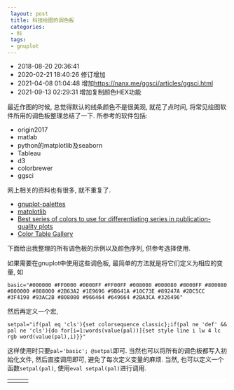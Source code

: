 ```yaml
---
 layout: post
 title: 科技绘图的调色板
 categories:
 - 科
 tags:
 - gnuplot
---
```


- 2018-08-20 20:36:41
- 2020-02-21 18:40:26 修订增加
- 2021-04-08 01:04:48 增加<https://nanx.me/ggsci/articles/ggsci.html>
- 2021-09-13 02:29:31 增加复制颜色HEX功能

最近作图的时候, 总觉得默认的线条颜色不是很美观, 就花了点时间, 将常见绘图软件所用的调色板整理总结了一下. 所参考的软件包括:

- origin2017
- matlab
- python的matplotlib及seaborn
- Tableau
- d3
- colorbrewer
- ggsci

网上相关的资料也有很多, 就不重复了.

- [gnuplot-palettes](https://github.com/Gnuplotting/gnuplot-palettes)
- [matplotlib](https://github.com/matplotlib/matplotlib/blob/master/lib/matplotlib/_cm.py)
- [Best series of colors to use for differentiating series in publication-quality plots](https://stats.stackexchange.com/questions/118033/best-series-of-colors-to-use-for-differentiating-series-in-publication-quality)
- [Color Table Gallery](https://www.ncl.ucar.edu/Document/Graphics/color_table_gallery.shtml)

下面给出我整理的所有调色板的示例以及颜色序列, 供参考选择使用.

如果需要在gnuplot中使用这些调色板, 最简单的方法就是将它们定义为相应的变量, 如

`basic="#000000 #FF0000 #0000FF #FF00FF #008000 #000080 #8000FF #800080 #800000 #808000 #2B63A2 #1E9696 #9B641A #10C73E #89247A #2DC5CC #3F4198 #93AC2B #808080 #966464 #649664 #2BA3CA #326496"`

然后再定义一个宏,

`setpal="if(pal eq 'cls'){set colorsequence classic};if(pal ne 'def' && pal ne 'cls'){do for[i=1:words(value(pal))]{set style line i lw 4 lc rgb word(value(pal),i)}}"`

这样使用时只要`pal='basic'; @setpal`即可. 当然也可以将所有的调色板都写入初始化文件, 然后直接调用即可, 避免了每次定义变量的麻烦. 当然, 也可以定义一个函数`setpal(pal)`, 使用`eval setpal(pal)`进行调用.

<script src="https://cdnjs.cloudflare.com/ajax/libs/Chart.js/2.7.2/Chart.min.js"></script>

<style>
table tr:nth-child(2n) { background-color: #FFF; }
</style>

<table style='background-color:#FFF'><tr>
<td><canvas id="myChart" width="400" height="600"></canvas></td>
<td id='cmq'></td>
<td id='cms'></td>
</tr></table>

<table id='tab' style='background-color:#FFF'></table>

<script>

var $=function(id){return document.getElementById(id)}

var cm=[]
cm['fav'            ] ="#1F77B4 #FF7400 #00A13B #D62728 #984EA3 #A65628 #EE0F84 #7F7F7F #BCBD22 #17BECF"

cm['basic'          ]="#000000 #FF0000 #0000FF #FF00FF #008000 #000080 #8000FF #800080 #800000 #808000 #2B63A2 #1E9696 #9B641A #10C73E #B9247A #2DC5CC #3F4198 #93AC2B #808080 #966464 #649664 #2BA3CA #326496"
cm['kelly'          ]="#000000 #E6194B #3CB44B #FFE119 #0082C8 #F58231 #911EB4 #46F0F0 #F032E6 #D2F53C #FABEBE #008080 #E6BEFF #AA6E28 #FFFAC8 #800000 #AAFFC3 #808000 #FFD8B1 #000080 #808080"
cm['colorblindsafe' ]="#000000 #999999 #E69F00 #56B4E9 #009E73 #F0E442 #0072B2 #D55E00 #CC79A7"
cm['color4line'     ]="#515151 #F14040 #1A6FDF #37AD6B #B177DE #CC9900 #00CBCC #7D4E4E #8E8E00 #FB6501 #6699CC #6FB802"
cm['color4line_dark']="#363636 #C00E0E #114A97 #257448 #7D2DB9 #8A6800 #008A8A #543434 #5E5E00 #A74301 #33679B #4B7C01"
cm['iwanthue'       ]="#83D4A4 #C059C9 #CF523D #405253 #CDA854 #8FD34E #CC5B88 #A7B5BF #797EC9 #55743A #71412F #5D3761"
cm['candy'          ]="#EF0000 #336699 #FEC211 #3BC371 #666699 #999999 #FF6666 #6699CC #CC6600 #009999 #6B67BC #99867A #CC3333 #669999 #CC9900"
cm['candy_dark'     ]="#A20000 #224568 #B68901 #27834B #454567 #676767 #F20000 #33679B #8A4500 #006868 #403C88 #695950 #8A2222 #456767 #8A6800"
cm['matlab'         ]="#0072BD #D95319 #EDB120 #7E2F8E #77AC30 #4DBEEE #A2142F"
cm['seaborn'        ]="#4C72B0 #55A868 #C44E52 #8172B2 #CCB974 #64B5CD"
cm['d3'             ]="#5E9CC6 #FF7D0B #2CA02C #D62728 #9467BD #8C564B"
cm["d3_20"          ]="#1F77B4 #FF7F0E #2CA02C #D62728 #9467BD #8C564B #E377C2 #7F7F7F #BCBD22 #17BECF #AEC7E8 #FFBB78 #98DF8A #FF9896 #C5B0D5 #C49C94 #F7B6D2 #C7C7C7 #DBDB8D #9EDAE5"
cm["d3_20b"         ]="#393B79 #637939 #8C6D31 #843C39 #7B4173 #5254A3 #8CA252 #BD9E39 #AD494A #A55194 #6B6ECF #B5CF6B #E7BA52 #D6616B #CE6DBD #9C9EDE #CEDB9C #E7CB94 #E7969C #DE9ED6"
cm["d3_20c"         ]="#3182BD #E6550D #31A354 #756BB1 #636363 #6BAED6 #FD8D3C #74C476 #9E9AC8 #969696 #9ECAE1 #FDAE6B #A1D99B #BCBDDC #BDBDBD #C6DBEF #FDD0A2 #C7E9C0 #DADAEB #D9D9D9"

cm['tableau'        ] ="#5E9CC6 #FF7400 #00A13B #EF0028 #9E63B5 #985247 #F66EB8 #7F7C77 #C2BD2C"
cm['vega'           ] ="#1F77B4 #FF7F0E #2CA02C #D62728 #9467BD #8C564B #E377C2 #7F7F7F #BCBD22 #17BECF"
cm['set'            ] ="#377EB8 #FF7F00 #4DAF4A #E41A1C #984EA3 #A65628 #F781BF #999999 #FFFF33"
cm['altmetric'      ] ="#FF0000 #ffd140 #74CFED #2445bd #958899 #E065BB #D5E8F0 #94DB5E #A60000"
cm['new'            ] ="#000000 #16469D #BD202D #00A14B #4B96D1 #F16521 #9F6EAF"
cm['new1'           ] ="#DE0000 #43AE3A #1572C7 #FFC000 #A5A5A5 #FF7E25 #1599D6"
cm['new2'           ] ="#B44500 #005D93 #43AE3A #1572C7 #FFC000 #A4A4A4 #FF7D24 #189AD7"
cm['medium'         ] ="#729ECE #FF9E4A #67BF5C #ED665D #AD8BC9 #A8786E #ED97CA #A2A2A2 #CDCC5D #6DCCDA"
cm['medium_old'     ]="#609DCA #FF9641 #38C25D #FF5B4E #B887C3 #B67365 #FE90C2 #A4A59B #D2CC5A"
cm['set1'           ] ="#E41A1C #377EB8 #4DAF4A #984EA3 #FF7F00 #FFFF33 #A65628 #F781BF #999999"
cm['set1_dark'      ] ="#991111 #25557C #347632 #67356F #AC5600 #CECE00 #703A1B #EE0F84 #676767"
cm['dark2'          ]="#1B9E77 #D95F02 #7570B3 #E7298A #66A61E #E6AB02 #A6761D #666666"
cm['dark2_dark'     ] ="#126B51 #923F01 #484480 #A7125C #447014 #9C7601 #6F4F13 #454545"
cm['accent'         ]="#7FC97F #BEAED4 #FDC086 #FFFF99 #386CB0 #F0027F #BF5B17 #666666"
cm['accent_dark'    ]="#429B42 #7D5CA9 #FB7C0B #FFFF15 #264877 #A30156 #813D10 #454545"
cm['paired'         ]="#A6CEE3 #1F78B4 #B2DF8A #33A02C #FB9A99 #E31A1C #FDBF6F #FF7F00 #CAB2D6 #6A3D9A #FFFF99 #B15928"
cm['paired_dark'    ]="#4497C4 #155179 #77C034 #226C1E #F71A1A #991111 #F18C03 #AC5600 #915FA9 #482969 #FFFF15 #783C1B"
cm['paired1'        ]="#97D7F2 #07AEE3 #EAA5C2 #DC4959 #B3D49D #35B257 #EDC194 #F09137 #BDBEDC #626FB3 #F6EDAA #F9E753"
cm['paired1_dark'   ]="#24AAE3 #047499 #D13A7A #A6202E #73AD4B #23783A #DB832B #B85F0E #6668AE #3D467C #E9D130 #DAC507"
cm['vegapaired'     ]="#1F77B4 #AEC7E8 #FF7F0E #FFBB78 #2CA02C #98DF8A #D62728 #FF9896 #9467BD #C5B0D5 #8C564B #C49C94 #E377C2 #F7B6D2 #7F7F7F #C7C7C7 #BCBD22 #DBDB8D #17BECF #9EDAE5"
cm['trafficlight'   ]="#B10318 #DBA13A #309343 #D82526 #FFC156 #69B764 #F26C64 #FFDD71 #9FCD99"
cm['pastel1'        ]="#FBB4AE #B3CDE3 #CCEBC5 #DECBE4 #FED9A6 #FFFFCC #E5D8BD #FDDAEC #F2F2F2"
cm['pastel2'        ]="#B3E2CD #FDCDAC #CBD5E8 #F4CAE4 #E6F5C9 #FFF2AE #F1E2CC #CCCCCC"
cm['set2'           ]="#66C2A5 #FC8D62 #8DA0CB #E78AC3 #A6D854 #FFD92F #E5C494 #B3B3B3"
cm['set2_dark'      ]="#398E73 #E84304 #48639F #CE2B91 #76A626 #CCA800 #CD8F32 #797979"
cm['set3_5'         ]="#FF6C91 #BC9D00 #00BB57 #00B8E5 #CD79FF"
cm['set3_12'        ]="#8DD3C7 #FFFFB3 #BEBADA #FB8072 #80B1D3 #FDB462 #B3DE69 #FCCDE5 #D9D9D9 #BC80BD #CCEBC5 #FFED6F"

cm["Office"         ]="#44546A #5B9BD5 #ED7D31 #A5A5A5 #FFC000 #4472C4 #70AD47 #0563C1 #954F72"
cm["Office 10"      ]="#1F497D #4F81BD #C0504D #9BBB59 #8064A2 #4BACC6 #F79646 #0000FF #800080"
cm["Office 中性"    ]="#775F55 #94B6D2 #DD8047 #A5AB81 #D8B25C #7BA79D #968C8C #F7B615 #704404"
cm["Office 纸张"    ]="#444D26 #A5B592 #F3A447 #E7BC29 #D092A7 #9C85C0 #809EC2 #8E58B6 #7F6F6F"
cm["Office 字幕"    ]="#5E5E5E #418AB3 #A6B727 #F69200 #838383 #FEC306 #DF5327 #F59E00 #B2B2B2"
cm["Office 气流"    ]="#212745 #4E67C8 #5ECCF3 #A7EA52 #5DCEAF #FF8021 #F14124 #56C7AA #59A8D1"
cm["Office 视点"    ]="#323232 #F07F09 #9F2936 #1B587C #4E8542 #604878 #C19859 #6B9F25 #B26B02"

cm["nature"         ]="#E64B35 #4DBBD5 #00A087 #3C5488 #F39B7F #8491B4 #91D1C2 #DC0000 #7E6148 #B09C85"
cm["science"           ]="#3B4992 #EE0000 #008B45 #631879 #008280 #BB0021 #5F559B #A20056 #808180 #1B1919"
cm["nejm"           ]="#BC3C29 #0072B5 #E18727 #20854E #7876B1 #6F99AD #FFDC91 #EE4C97"
cm["lancet"         ]="#00468B #ED0000 #42B540 #0099B4 #925E9F #FDAF91 #AD002A #ADB6B6 #1B1919"
cm["jama"           ]="#374E55 #DF8F44 #00A1D5 #B24745 #79AF97 #6A6599 #80796B"
cm["jco"            ]="#0073C2 #EFC000 #868686 #CD534C #7AA6DC #003C67 #8F7700 #3B3B3B #A73030 #4A6990"
cm["locuszoom"      ]="#D43F3A #EEA236 #5CB85C #46B8DA #357EBD #9632B8 #B8B8B8"
cm["uchicago"       ]="#800000 #767676 #FFA319 #8A9045 #155F83 #C16622 #8F3931 #58593F #350E20"
cm["uchicago_light" ]="#800000 #D6D6CE #FFB547 #ADB17D #5B8FA8 #D49464 #B1746F #8A8B79 #725663"
cm["uchicago_dark"  ]="#800000 #767676 #CC8214 #616530 #0F425C #9A5324 #642822 #3E3E23 #350E20"

cm['rainbow'        ]="#FF0000 #FF6600 #FFEE00 #00FF00 #007DFF #4400FF #9900FF"
cm['rainbow_dark'   ]="#AC0000 #AC4500 #AC9F00 #00AC00 #0056AC #3000AC #6700AC"
cm['rainbowiso'     ]="#D70E0E #A35C05 #868600 #009251 #3F5DE4 #7C2DDE #B700B7"
cm['rainbowiso_dark']="#F34B4B #F99924 #FFFF0D #13FF95 #758AEC #A46CE8 #FF28FF"
cm['parula'         ]="#352A87 #0F5CDD #1481D6 #06A4CA #2EB7A4 #87BF77 #D1BB59 #FEC832 #F9FB0E"
cm['viridis'        ]="#440154 #472C7A #3B518B #2C718E #21908D #27AD81 #5CC863 #AADC32 #FDE725"
cm['moreland'       ]="#3B4CC0 #688AEF #99BAFF #C9D8EF #EDD1C2 #F7A789 #E36A53 #B40426"

cm['bluered_6'      ]="#2C69B0 #F02720 #AC613C #6BA3D6 #EA6B73 #E9C39B"
cm['bluered_12'     ]="#2C69B0 #B5C8E2 #F02720 #FFB6B0 #AC613C #E9C39B #6BA3D6 #B5DFFD #AC8763 #DDC9B4 #BD0A36 #F4737A"

cm['blues_3']="#deebf7 #9ecae1 #3182bd"
cm['blues_4']="#eff3ff #bdd7e7 #6baed6 #2171b5"
cm['blues_5']="#eff3ff #bdd7e7 #6baed6 #3182bd #08519c"
cm['blues_6']="#eff3ff #c6dbef #9ecae1 #6baed6 #3182bd #08519c"
cm['blues_7']="#eff3ff #c6dbef #9ecae1 #6baed6 #4292c6 #2171b5 #084594"
cm['blues_8']="#f7fbff #deebf7 #c6dbef #9ecae1 #6baed6 #4292c6 #2171b5 #084594"
cm['blues_9']="#f7fbff #deebf7 #c6dbef #9ecae1 #6baed6 #4292c6 #2171b5 #08519c #08306b"
cm['greens_3']="#e5f5e0 #a1d99b #31a354"
cm['greens_4']="#edf8e9 #bae4b3 #74c476 #238b45"
cm['greens_5']="#edf8e9 #bae4b3 #74c476 #31a354 #006d2c"
cm['greens_6']="#edf8e9 #c7e9c0 #a1d99b #74c476 #31a354 #006d2c"
cm['greens_7']="#edf8e9 #c7e9c0 #a1d99b #74c476 #41ab5d #238b45 #005a32"
cm['greens_8']="#f7fcf5 #e5f5e0 #c7e9c0 #a1d99b #74c476 #41ab5d #238b45 #005a32"
cm['greens_9']="#f7fcf5 #e5f5e0 #c7e9c0 #a1d99b #74c476 #41ab5d #238b45 #006d2c #00441b"
cm['greys_3']="#f0f0f0 #bdbdbd #636363"
cm['greys_4']="#f7f7f7 #cccccc #969696 #525252"
cm['greys_5']="#f7f7f7 #cccccc #969696 #636363 #252525"
cm['greys_6']="#f7f7f7 #d9d9d9 #bdbdbd #969696 #636363 #252525"
cm['greys_7']="#f7f7f7 #d9d9d9 #bdbdbd #969696 #737373 #525252 #252525"
cm['greys_8']="#ffffff #f0f0f0 #d9d9d9 #bdbdbd #969696 #737373 #525252 #252525"
cm['greys_9']="#ffffff #f0f0f0 #d9d9d9 #bdbdbd #969696 #737373 #525252 #252525 #000000"
cm['oranges_3']="#fee6ce #fdae6b #e6550d"
cm['oranges_4']="#feedde #fdbe85 #fd8d3c #d94701"
cm['oranges_5']="#feedde #fdbe85 #fd8d3c #e6550d #a63603"
cm['oranges_6']="#feedde #fdd0a2 #fdae6b #fd8d3c #e6550d #a63603"
cm['oranges_7']="#feedde #fdd0a2 #fdae6b #fd8d3c #f16913 #d94801 #8c2d04"
cm['oranges_8']="#fff5eb #fee6ce #fdd0a2 #fdae6b #fd8d3c #f16913 #d94801 #8c2d04"
cm['oranges_9']="#fff5eb #fee6ce #fdd0a2 #fdae6b #fd8d3c #f16913 #d94801 #a63603 #7f2704"
cm['purples_3']="#efedf5 #bcbddc #756bb1"
cm['purples_4']="#f2f0f7 #cbc9e2 #9e9ac8 #6a51a3"
cm['purples_5']="#f2f0f7 #cbc9e2 #9e9ac8 #756bb1 #54278f"
cm['purples_6']="#f2f0f7 #dadaeb #bcbddc #9e9ac8 #756bb1 #54278f"
cm['purples_7']="#f2f0f7 #dadaeb #bcbddc #9e9ac8 #807dba #6a51a3 #4a1486"
cm['purples_8']="#fcfbfd #efedf5 #dadaeb #bcbddc #9e9ac8 #807dba #6a51a3 #4a1486"
cm['purples_9']="#fcfbfd #efedf5 #dadaeb #bcbddc #9e9ac8 #807dba #6a51a3 #54278f #3f007d"
cm['reds_3']="#fee0d2 #fc9272 #de2d26"
cm['reds_4']="#fee5d9 #fcae91 #fb6a4a #cb181d"
cm['reds_5']="#fee5d9 #fcae91 #fb6a4a #de2d26 #a50f15"
cm['reds_6']="#fee5d9 #fcbba1 #fc9272 #fb6a4a #de2d26 #a50f15"
cm['reds_7']="#fee5d9 #fcbba1 #fc9272 #fb6a4a #ef3b2c #cb181d #99000d"
cm['reds_8']="#fff5f0 #fee0d2 #fcbba1 #fc9272 #fb6a4a #ef3b2c #cb181d #99000d"
cm['reds_9']="#fff5f0 #fee0d2 #fcbba1 #fc9272 #fb6a4a #ef3b2c #cb181d #a50f15 #67000d"
cm['bugn_3']="#e5f5f9 #99d8c9 #2ca25f"
cm['bugn_4']="#edf8fb #b2e2e2 #66c2a4 #238b45"
cm['bugn_5']="#edf8fb #b2e2e2 #66c2a4 #2ca25f #006d2c"
cm['bugn_6']="#edf8fb #ccece6 #99d8c9 #66c2a4 #2ca25f #006d2c"
cm['bugn_7']="#edf8fb #ccece6 #99d8c9 #66c2a4 #41ae76 #238b45 #005824"
cm['bugn_8']="#f7fcfd #e5f5f9 #ccece6 #99d8c9 #66c2a4 #41ae76 #238b45 #005824"
cm['bugn_9']="#f7fcfd #e5f5f9 #ccece6 #99d8c9 #66c2a4 #41ae76 #238b45 #006d2c #00441b"
cm['bupu_3']="#e0ecf4 #9ebcda #8856a7"
cm['bupu_4']="#edf8fb #b3cde3 #8c96c6 #88419d"
cm['bupu_5']="#edf8fb #b3cde3 #8c96c6 #8856a7 #810f7c"
cm['bupu_6']="#edf8fb #bfd3e6 #9ebcda #8c96c6 #8856a7 #810f7c"
cm['bupu_7']="#edf8fb #bfd3e6 #9ebcda #8c96c6 #8c6bb1 #88419d #6e016b"
cm['bupu_8']="#f7fcfd #e0ecf4 #bfd3e6 #9ebcda #8c96c6 #8c6bb1 #88419d #6e016b"
cm['bupu_9']="#f7fcfd #e0ecf4 #bfd3e6 #9ebcda #8c96c6 #8c6bb1 #88419d #810f7c #4d004b"
cm['gnbu_3']="#e0f3db #a8ddb5 #43a2ca"
cm['gnbu_4']="#f0f9e8 #bae4bc #7bccc4 #2b8cbe"
cm['gnbu_5']="#f0f9e8 #bae4bc #7bccc4 #43a2ca #0868ac"
cm['gnbu_6']="#f0f9e8 #ccebc5 #a8ddb5 #7bccc4 #43a2ca #0868ac"
cm['gnbu_7']="#f0f9e8 #ccebc5 #a8ddb5 #7bccc4 #4eb3d3 #2b8cbe #08589e"
cm['gnbu_8']="#f7fcf0 #e0f3db #ccebc5 #a8ddb5 #7bccc4 #4eb3d3 #2b8cbe #08589e"
cm['gnbu_9']="#f7fcf0 #e0f3db #ccebc5 #a8ddb5 #7bccc4 #4eb3d3 #2b8cbe #0868ac #084081"
cm['orrd_3']="#fee8c8 #fdbb84 #e34a33"
cm['orrd_4']="#fef0d9 #fdcc8a #fc8d59 #d7301f"
cm['orrd_5']="#fef0d9 #fdcc8a #fc8d59 #e34a33 #b30000"
cm['orrd_6']="#fef0d9 #fdd49e #fdbb84 #fc8d59 #e34a33 #b30000"
cm['orrd_7']="#fef0d9 #fdd49e #fdbb84 #fc8d59 #ef6548 #d7301f #990000"
cm['orrd_8']="#fff7ec #fee8c8 #fdd49e #fdbb84 #fc8d59 #ef6548 #d7301f #990000"
cm['orrd_9']="#fff7ec #fee8c8 #fdd49e #fdbb84 #fc8d59 #ef6548 #d7301f #b30000 #7f0000"
cm['pubu_3']="#ece7f2 #a6bddb #2b8cbe"
cm['pubu_4']="#f1eef6 #bdc9e1 #74a9cf #0570b0"
cm['pubu_5']="#f1eef6 #bdc9e1 #74a9cf #2b8cbe #045a8d"
cm['pubu_6']="#f1eef6 #d0d1e6 #a6bddb #74a9cf #2b8cbe #045a8d"
cm['pubu_7']="#f1eef6 #d0d1e6 #a6bddb #74a9cf #3690c0 #0570b0 #034e7b"
cm['pubu_8']="#fff7fb #ece7f2 #d0d1e6 #a6bddb #74a9cf #3690c0 #0570b0 #034e7b"
cm['pubu_9']="#fff7fb #ece7f2 #d0d1e6 #a6bddb #74a9cf #3690c0 #0570b0 #045a8d #023858"
cm['purd_3']="#e7e1ef #c994c7 #dd1c77"
cm['purd_4']="#f1eef6 #d7b5d8 #df65b0 #ce1256"
cm['purd_5']="#f1eef6 #d7b5d8 #df65b0 #dd1c77 #980043"
cm['purd_6']="#f1eef6 #d4b9da #c994c7 #df65b0 #dd1c77 #980043"
cm['purd_7']="#f1eef6 #d4b9da #c994c7 #df65b0 #e7298a #ce1256 #91003f"
cm['purd_8']="#f7f4f9 #e7e1ef #d4b9da #c994c7 #df65b0 #e7298a #ce1256 #91003f"
cm['purd_9']="#f7f4f9 #e7e1ef #d4b9da #c994c7 #df65b0 #e7298a #ce1256 #980043 #67001f"
cm['rdpu_3']="#fde0dd #fa9fb5 #c51b8a"
cm['rdpu_4']="#feebe2 #fbb4b9 #f768a1 #ae017e"
cm['rdpu_5']="#feebe2 #fbb4b9 #f768a1 #c51b8a #7a0177"
cm['rdpu_6']="#feebe2 #fcc5c0 #fa9fb5 #f768a1 #c51b8a #7a0177"
cm['rdpu_7']="#feebe2 #fcc5c0 #fa9fb5 #f768a1 #dd3497 #ae017e #7a0177"
cm['rdpu_8']="#fff7f3 #fde0dd #fcc5c0 #fa9fb5 #f768a1 #dd3497 #ae017e #7a0177"
cm['rdpu_9']="#fff7f3 #fde0dd #fcc5c0 #fa9fb5 #f768a1 #dd3497 #ae017e #7a0177 #49006a"
cm['ylgn_3']="#f7fcb9 #addd8e #31a354"
cm['ylgn_4']="#ffffcc #c2e699 #78c679 #238443"
cm['ylgn_5']="#ffffcc #c2e699 #78c679 #31a354 #006837"
cm['ylgn_6']="#ffffcc #d9f0a3 #addd8e #78c679 #31a354 #006837"
cm['ylgn_7']="#ffffcc #d9f0a3 #addd8e #78c679 #41ab5d #238443 #005a32"
cm['ylgn_8']="#ffffe5 #f7fcb9 #d9f0a3 #addd8e #78c679 #41ab5d #238443 #005a32"
cm['ylgn_9']="#ffffe5 #f7fcb9 #d9f0a3 #addd8e #78c679 #41ab5d #238443 #006837 #004529"
cm['pubugn_3']="#ece2f0 #a6bddb #1c9099"
cm['pubugn_4']="#f6eff7 #bdc9e1 #67a9cf #02818a"
cm['pubugn_5']="#f6eff7 #bdc9e1 #67a9cf #1c9099 #016c59"
cm['pubugn_6']="#f6eff7 #d0d1e6 #a6bddb #67a9cf #1c9099 #016c59"
cm['pubugn_7']="#f6eff7 #d0d1e6 #a6bddb #67a9cf #3690c0 #02818a #016450"
cm['pubugn_8']="#fff7fb #ece2f0 #d0d1e6 #a6bddb #67a9cf #3690c0 #02818a #016450"
cm['pubugn_9']="#fff7fb #ece2f0 #d0d1e6 #a6bddb #67a9cf #3690c0 #02818a #016c59 #014636"
cm['ylgnbu_3']="#edf8b1 #7fcdbb #2c7fb8"
cm['ylgnbu_4']="#ffffcc #a1dab4 #41b6c4 #225ea8"
cm['ylgnbu_5']="#ffffcc #a1dab4 #41b6c4 #2c7fb8 #253494"
cm['ylgnbu_6']="#ffffcc #c7e9b4 #7fcdbb #41b6c4 #2c7fb8 #253494"
cm['ylgnbu_7']="#ffffcc #c7e9b4 #7fcdbb #41b6c4 #1d91c0 #225ea8 #0c2c84"
cm['ylgnbu_8']="#ffffd9 #edf8b1 #c7e9b4 #7fcdbb #41b6c4 #1d91c0 #225ea8 #0c2c84"
cm['ylgnbu_9']="#ffffd9 #edf8b1 #c7e9b4 #7fcdbb #41b6c4 #1d91c0 #225ea8 #253494 #081d58"
cm['ylorbr_3']="#fff7bc #fec44f #d95f0e"
cm['ylorbr_4']="#ffffd4 #fed98e #fe9929 #cc4c02"
cm['ylorbr_5']="#ffffd4 #fed98e #fe9929 #d95f0e #993404"
cm['ylorbr_6']="#ffffd4 #fee391 #fec44f #fe9929 #d95f0e #993404"
cm['ylorbr_7']="#ffffd4 #fee391 #fec44f #fe9929 #ec7014 #cc4c02 #8c2d04"
cm['ylorbr_8']="#ffffe5 #fff7bc #fee391 #fec44f #fe9929 #ec7014 #cc4c02 #8c2d04"
cm['ylorbr_9']="#ffffe5 #fff7bc #fee391 #fec44f #fe9929 #ec7014 #cc4c02 #993404 #662506"
cm['ylorrd_3']="#ffeda0 #feb24c #f03b20"
cm['ylorrd_4']="#ffffb2 #fecc5c #fd8d3c #e31a1c"
cm['ylorrd_5']="#ffffb2 #fecc5c #fd8d3c #f03b20 #bd0026"
cm['ylorrd_6']="#ffffb2 #fed976 #feb24c #fd8d3c #f03b20 #bd0026"
cm['ylorrd_7']="#ffffb2 #fed976 #feb24c #fd8d3c #fc4e2a #e31a1c #b10026"
cm['ylorrd_8']="#ffffcc #ffeda0 #fed976 #feb24c #fd8d3c #fc4e2a #e31a1c #b10026"
cm['ylorrd_9']="#ffffcc #ffeda0 #fed976 #feb24c #fd8d3c #fc4e2a #e31a1c #bd0026 #800026"
cm['brbg_3']="#d8b365 #f5f5f5 #5ab4ac"
cm['brbg_4']="#a6611a #dfc27d #80cdc1 #018571"
cm['brbg_5']="#a6611a #dfc27d #f5f5f5 #80cdc1 #018571"
cm['brbg_6']="#8c510a #d8b365 #f6e8c3 #c7eae5 #5ab4ac #01665e"
cm['brbg_7']="#8c510a #d8b365 #f6e8c3 #f5f5f5 #c7eae5 #5ab4ac #01665e"
cm['brbg_8']="#8c510a #bf812d #dfc27d #f6e8c3 #c7eae5 #80cdc1 #35978f #01665e"
cm['brbg_9']="#8c510a #bf812d #dfc27d #f6e8c3 #f5f5f5 #c7eae5 #80cdc1 #35978f #01665e"
cm['brbg_10']="#543005 #8c510a #bf812d #dfc27d #f6e8c3 #c7eae5 #80cdc1 #35978f #01665e #003c30"
cm['brbg_11']="#543005 #8c510a #bf812d #dfc27d #f6e8c3 #f5f5f5 #c7eae5 #80cdc1 #35978f #01665e #003c30"
cm['piyg_3']="#e9a3c9 #f7f7f7 #a1d76a"
cm['piyg_4']="#d01c8b #f1b6da #b8e186 #4dac26"
cm['piyg_5']="#d01c8b #f1b6da #f7f7f7 #b8e186 #4dac26"
cm['piyg_6']="#c51b7d #e9a3c9 #fde0ef #e6f5d0 #a1d76a #4d9221"
cm['piyg_7']="#c51b7d #e9a3c9 #fde0ef #f7f7f7 #e6f5d0 #a1d76a #4d9221"
cm['piyg_8']="#c51b7d #de77ae #f1b6da #fde0ef #e6f5d0 #b8e186 #7fbc41 #4d9221"
cm['piyg_9']="#c51b7d #de77ae #f1b6da #fde0ef #f7f7f7 #e6f5d0 #b8e186 #7fbc41 #4d9221"
cm['piyg_10']="#8e0152 #c51b7d #de77ae #f1b6da #fde0ef #e6f5d0 #b8e186 #7fbc41 #4d9221 #276419"
cm['piyg_11']="#8e0152 #c51b7d #de77ae #f1b6da #fde0ef #f7f7f7 #e6f5d0 #b8e186 #7fbc41 #4d9221 #276419"
cm['prgn_3']="#af8dc3 #f7f7f7 #7fbf7b"
cm['prgn_4']="#7b3294 #c2a5cf #a6dba0 #008837"
cm['prgn_5']="#7b3294 #c2a5cf #f7f7f7 #a6dba0 #008837"
cm['prgn_6']="#762a83 #af8dc3 #e7d4e8 #d9f0d3 #7fbf7b #1b7837"
cm['prgn_7']="#762a83 #af8dc3 #e7d4e8 #f7f7f7 #d9f0d3 #7fbf7b #1b7837"
cm['prgn_8']="#762a83 #9970ab #c2a5cf #e7d4e8 #d9f0d3 #a6dba0 #5aae61 #1b7837"
cm['prgn_9']="#762a83 #9970ab #c2a5cf #e7d4e8 #f7f7f7 #d9f0d3 #a6dba0 #5aae61 #1b7837"
cm['prgn_10']="#40004b #762a83 #9970ab #c2a5cf #e7d4e8 #d9f0d3 #a6dba0 #5aae61 #1b7837 #00441b"
cm['prgn_11']="#40004b #762a83 #9970ab #c2a5cf #e7d4e8 #f7f7f7 #d9f0d3 #a6dba0 #5aae61 #1b7837 #00441b"
cm['puor_3']="#f1a340 #f7f7f7 #998ec3"
cm['puor_4']="#e66101 #fdb863 #b2abd2 #5e3c99"
cm['puor_5']="#e66101 #fdb863 #f7f7f7 #b2abd2 #5e3c99"
cm['puor_6']="#b35806 #f1a340 #fee0b6 #d8daeb #998ec3 #542788"
cm['puor_7']="#b35806 #f1a340 #fee0b6 #f7f7f7 #d8daeb #998ec3 #542788"
cm['puor_8']="#b35806 #e08214 #fdb863 #fee0b6 #d8daeb #b2abd2 #8073ac #542788"
cm['puor_9']="#b35806 #e08214 #fdb863 #fee0b6 #f7f7f7 #d8daeb #b2abd2 #8073ac #542788"
cm['puor_10']="#7f3b08 #b35806 #e08214 #fdb863 #fee0b6 #d8daeb #b2abd2 #8073ac #542788 #2d004b"
cm['puor_11']="#7f3b08 #b35806 #e08214 #fdb863 #fee0b6 #f7f7f7 #d8daeb #b2abd2 #8073ac #542788 #2d004b"
cm['rdgy_3']="#ef8a62 #ffffff #999999"
cm['rdgy_4']="#ca0020 #f4a582 #bababa #404040"
cm['rdgy_5']="#ca0020 #f4a582 #ffffff #bababa #404040"
cm['rdgy_6']="#b2182b #ef8a62 #fddbc7 #e0e0e0 #999999 #4d4d4d"
cm['rdgy_7']="#b2182b #ef8a62 #fddbc7 #ffffff #e0e0e0 #999999 #4d4d4d"
cm['rdgy_8']="#b2182b #d6604d #f4a582 #fddbc7 #e0e0e0 #bababa #878787 #4d4d4d"
cm['rdgy_9']="#b2182b #d6604d #f4a582 #fddbc7 #ffffff #e0e0e0 #bababa #878787 #4d4d4d"
cm['rdgy_10']="#67001f #b2182b #d6604d #f4a582 #fddbc7 #e0e0e0 #bababa #878787 #4d4d4d #1a1a1a"
cm['rdgy_11']="#67001f #b2182b #d6604d #f4a582 #fddbc7 #ffffff #e0e0e0 #bababa #878787 #4d4d4d #1a1a1a"
cm['rdbu_3']="#ef8a62 #f7f7f7 #67a9cf"
cm['rdbu_4']="#ca0020 #f4a582 #92c5de #0571b0"
cm['rdbu_5']="#ca0020 #f4a582 #f7f7f7 #92c5de #0571b0"
cm['rdbu_6']="#b2182b #ef8a62 #fddbc7 #d1e5f0 #67a9cf #2166ac"
cm['rdbu_7']="#b2182b #ef8a62 #fddbc7 #f7f7f7 #d1e5f0 #67a9cf #2166ac"
cm['rdbu_8']="#b2182b #d6604d #f4a582 #fddbc7 #d1e5f0 #92c5de #4393c3 #2166ac"
cm['rdbu_9']="#b2182b #d6604d #f4a582 #fddbc7 #f7f7f7 #d1e5f0 #92c5de #4393c3 #2166ac"
cm['rdbu_10']="#67001f #b2182b #d6604d #f4a582 #fddbc7 #d1e5f0 #92c5de #4393c3 #2166ac #053061"
cm['rdbu_11']="#67001f #b2182b #d6604d #f4a582 #fddbc7 #f7f7f7 #d1e5f0 #92c5de #4393c3 #2166ac #053061"
cm['rdylgn_3']="#fc8d59 #ffffbf #91cf60"
cm['rdylgn_4']="#d7191c #fdae61 #a6d96a #1a9641"
cm['rdylgn_5']="#d7191c #fdae61 #ffffbf #a6d96a #1a9641"
cm['rdylgn_6']="#d73027 #fc8d59 #fee08b #d9ef8b #91cf60 #1a9850"
cm['rdylgn_7']="#d73027 #fc8d59 #fee08b #ffffbf #d9ef8b #91cf60 #1a9850"
cm['rdylgn_8']="#d73027 #f46d43 #fdae61 #fee08b #d9ef8b #a6d96a #66bd63 #1a9850"
cm['rdylgn_9']="#d73027 #f46d43 #fdae61 #fee08b #ffffbf #d9ef8b #a6d96a #66bd63 #1a9850"
cm['rdylgn_10']="#a50026 #d73027 #f46d43 #fdae61 #fee08b #d9ef8b #a6d96a #66bd63 #1a9850 #006837"
cm['rdylgn_11']="#a50026 #d73027 #f46d43 #fdae61 #fee08b #ffffbf #d9ef8b #a6d96a #66bd63 #1a9850 #006837"
cm['rdylbu_3']="#fc8d59 #ffffbf #91bfdb"
cm['rdylbu_4']="#d7191c #fdae61 #abd9e9 #2c7bb6"
cm['rdylbu_5']="#d7191c #fdae61 #ffffbf #abd9e9 #2c7bb6"
cm['rdylbu_6']="#d73027 #fc8d59 #fee090 #e0f3f8 #91bfdb #4575b4"
cm['rdylbu_7']="#d73027 #fc8d59 #fee090 #ffffbf #e0f3f8 #91bfdb #4575b4"
cm['rdylbu_8']="#d73027 #f46d43 #fdae61 #fee090 #e0f3f8 #abd9e9 #74add1 #4575b4"
cm['rdylbu_9']="#d73027 #f46d43 #fdae61 #fee090 #ffffbf #e0f3f8 #abd9e9 #74add1 #4575b4"
cm['rdylbu_10']="#a50026 #d73027 #f46d43 #fdae61 #fee090 #e0f3f8 #abd9e9 #74add1 #4575b4 #313695"
cm['rdylbu_11']="#a50026 #d73027 #f46d43 #fdae61 #fee090 #ffffbf #e0f3f8 #abd9e9 #74add1 #4575b4 #313695"
cm['spectral_3']="#fc8d59 #ffffbf #99d594"
cm['spectral_4']="#d7191c #fdae61 #abdda4 #2b83ba"
cm['spectral_5']="#d7191c #fdae61 #ffffbf #abdda4 #2b83ba"
cm['spectral_6']="#d53e4f #fc8d59 #fee08b #e6f598 #99d594 #3288bd"
cm['spectral_7']="#d53e4f #fc8d59 #fee08b #ffffbf #e6f598 #99d594 #3288bd"
cm['spectral_8']="#d53e4f #f46d43 #fdae61 #fee08b #e6f598 #abdda4 #66c2a5 #3288bd"
cm['spectral_9']="#d53e4f #f46d43 #fdae61 #fee08b #ffffbf #e6f598 #abdda4 #66c2a5 #3288bd"
cm['spectral_10']="#9e0142 #d53e4f #f46d43 #fdae61 #fee08b #e6f598 #abdda4 #66c2a5 #3288bd #5e4fa2"
cm['spectral_11']="#9e0142 #d53e4f #f46d43 #fdae61 #fee08b #ffffbf #e6f598 #abdda4 #66c2a5 #3288bd #5e4fa2"

txt=''; rgb=''; hsv=''; hsl=''; tot=0; ncmq=69
for(map in cm) {
	txt += '<tr><td>'+map+'</td>'
	color=cm[map].split(/\s+/)
	for(i=0, n=color.length; i<n; i++) {
		rgb=color[i]
		hsv=rgb2hsv(rgb)
		hsl=rgb2hsl(rgb)
		txt +='<td title="HEX: '+rgb+'\nRGB: '+rgb2num(rgb)+'\nHSL: '+hsl+'\nHSV/HSB: '+hsv+'" style="width:1em;background-color:'+rgb+'"></td>'
	}
	txt+= '<td style="width:1em;" onClick="cpCM(\''+cm[map]+'\')">复制</td></tr>'

/*
btn = $('btn');
btn.addEventListener('click',() => {
	input = document.createElement('input');
    input.setAttribute('value', 'hello world');
    document.body.appendChild(input);
	input.select();
	if(document.execCommand('copy')) alert('复制成功');
    document.body.removeChild(input);
})
*/

	tot++
	id = (tot<ncmq) ? 'cmq' : 'cms'
	name=map; idx=name.replace(/.+_/,"")
	if(tot<ncmq && idx=='dark') name='dark'
	if(tot>ncmq && idx>3) name=idx

	input='<input type="radio" name="cm" id="'+map+'" onClick="setcm(this.id)">'+name

	if(tot<ncmq && idx=='dark' || tot>=ncmq && idx>3) $(id).innerHTML += '&nbsp;'+input
	if(tot<ncmq && idx!='dark' || tot>=ncmq && idx==3) $(id).innerHTML += '<br>'+input

}
$('tab').innerHTML=txt

//$("myChart").style.backgroundColor = '#EBEBEB';

var myChart = new Chart($("myChart").getContext('2d'), {
	type: 'line',
	options: {
		responsive: false,
		scales: {
			xAxes: [{
				type: 'linear',
				position: 'bottom'
			}],
			yAxes: [{
				display: true,
				ticks: {
					beginAtZero: true,
					steps: 10,
					stepValue: .1,
					max: 1
				}
			}]
		},
	}
})

setcm('fav')

function addData(chart, data, label, color) {
	chart.data.datasets.push({
		data: data,
		label: label,
		fill: false, //
		fillColor : "#888",
		borderColor: color,//曲线边框色,
		backgroundColor: color,//填充色
		//pointBackgroundColor: 'purple',//数据点的填充色
		//pointBorderColor: 'blue',//数据点边框颜色
		borderWidth: 4,//曲线的宽度
		//borderDash: [2, 3],
		pointBorderWidth: 4,//数据点边框的宽度
		pointRadius: 0, //数据点的大小
		pointStyle:'circle',//'cross''crossRot''dash''line''rect''rectRounded''rectRot''star''triangle'
		showLine: true, //如果为false,两数据点之间的线不会渲染
		spanGaps: true, //如果为false,NaN data会在折线上有断点
		steppedLine: false,//可选值[false, true, 'before', 'after'],为true,折线图的曲线会成直角，
	});
	chart.update();
}

function cpCM(cm) {
	var input = document.createElement('input');
	input.setAttribute('value', cm);
	document.body.appendChild(input);
	input.select();
	if(document.execCommand('copy')) alert('复制成功');
	document.body.removeChild(input);
}

function setcm(map) {
	myChart.data.datasets=[]

	var color=cm[map].split(/\s+/), m=color.length
	var i, data=[], pi2=Math.PI/2
	for(i=0; i<m; i++) data[i]=[]

	var x=0; n=0
	while(x<1) {
		for(i=0; i<m; i++)
		//	data[i][n]={x:x, y:Math.cos(x*pi2)*Math.exp(-x*pi2*i/m)}
		//	data[i][n]={x:x, y:x*Math.tan((i+1)/(m+1)*Math.PI/2)}
		data[i][n]={x:x, y:(i+1)/m*Math.atan(m/(i+1)*Math.tan((i+1)/(m+.5)*pi2)*x)/pi2}
		n++
		x += 0.01
	}

	for(i=0; i<m; i++) addData(myChart, data[i], i+1, color[i]);
}

function rgb2num(rgb) {
	rgb=rgb.substring(1,7)
	r = parseInt(rgb.substring(0,2), 16);
	g = parseInt(rgb.substring(2,4), 16);
	b = parseInt(rgb.substring(4,6), 16);
	return r+', '+g+', '+b
}
function rgb2hsl(rgb){
	rgb=rgb.substring(1,7)
	r = parseInt(rgb.substring(0,2), 16)/255;
	g = parseInt(rgb.substring(2,4), 16)/255;
	b = parseInt(rgb.substring(4,6), 16)/255;

	var max = Math.max(r, g, b), min = Math.min(r, g, b),
		d = max - min;
	var h, s, l = (max + min)/2;

	if(l==0 || max==min) s=0
	else s = l>0.5 ? 0.5*d/(1-l) : 0.5*d/l;

	if(max==min) { h = 0; } // achromatic
	else {
		switch(max){
			case r: h = (g - b)/d + (g < b ? 6 : 0); break;
			case g: h = (b - r)/d + 2; break;
			case b: h = (r - g)/d + 4; break;
		}
		h /= 6;
	}
	h = Math.round(360 * h) + "° ";
	s = Math.round(s*100)+ "% ";
	l = Math.round(l*100)+ "% ";
	return h+s+l;
}

function rgb2hsv(rgb) {
	rgb=rgb.substring(1,7)
	r = parseInt(rgb.substring(0,2), 16)/255;
	g = parseInt(rgb.substring(2,4), 16)/255;
	b = parseInt(rgb.substring(4,6), 16)/255;

	var max = Math.max(r, g, b), min = Math.min(r, g, b),
		d = max - min;
	var h, s, v = max;

	if(max==0) s=0
	else s = d/max;

	if(max==min) { h = 0; } // achromatic
	else {
		switch(max){
			case r: h = (g - b)/d + (g < b ? 6 : 0); break;
			case g: h = (b - r)/d + 2; break;
			case b: h = (r - g)/d + 4; break;
		}
		h /= 6;
	}
	h = Math.round(360 * h) + "° ";
	s = Math.round(s*100)+ "% ";
	v = Math.round(v*100)+ "% ";

	return h+s+v;
}

</script>
